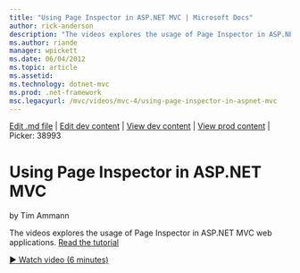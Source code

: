 ```yaml
---
title: "Using Page Inspector in ASP.NET MVC | Microsoft Docs"
author: rick-anderson
description: "The videos explores the usage of Page Inspector in ASP.NET MVC web applications. Read the tutorial"
ms.author: riande
manager: wpickett
ms.date: 06/04/2012
ms.topic: article
ms.assetid: 
ms.technology: dotnet-mvc
ms.prod: .net-framework
msc.legacyurl: /mvc/videos/mvc-4/using-page-inspector-in-aspnet-mvc
---
```

[Edit .md file](C:\Projects\msc\dev\Msc.Www\Web.ASP\App_Data\github\mvc\videos\mvc-4\using-page-inspector-in-aspnet-mvc.md) | [Edit dev content](http://www.aspdev.net/umbraco#/content/content/edit/38991) | [View dev content](http://docs.aspdev.net/tutorials/mvc/videos/mvc-4/using-page-inspector-in-aspnet-mvc.html) | [View prod content](http://www.asp.net/mvc/videos/mvc-4/using-page-inspector-in-aspnet-mvc) | Picker: 38993

Using Page Inspector in ASP.NET MVC
====================
by Tim Ammann

The videos explores the usage of Page Inspector in ASP.NET MVC web applications. [Read the tutorial](../../overview/views/using-page-inspector-in-aspnet-mvc.md)

[&#9654; Watch video (6 minutes)](https://channel9.msdn.com/Blogs/ASP-NET-Site-Videos/using-page-inspector-in-aspnet-mvc)